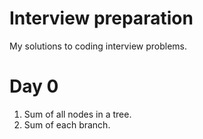 # Interview preparation
My solutions to coding interview problems.

# Day 0
1. Sum of all nodes in a tree.
2. Sum of each branch.
